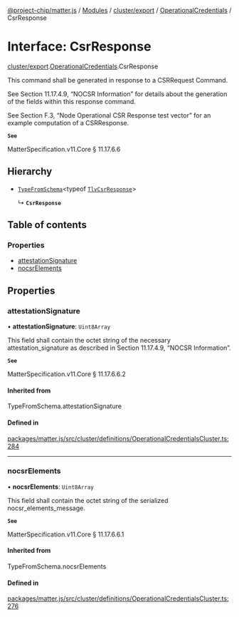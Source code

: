 [@project-chip/matter.js](../README.md) / [Modules](../modules.md) / [cluster/export](../modules/cluster_export.md) / [OperationalCredentials](../modules/cluster_export.OperationalCredentials.md) / CsrResponse

# Interface: CsrResponse

[cluster/export](../modules/cluster_export.md).[OperationalCredentials](../modules/cluster_export.OperationalCredentials.md).CsrResponse

This command shall be generated in response to a CSRRequest Command.

See Section 11.17.4.9, “NOCSR Information” for details about the generation of the fields within this response
command.

See Section F.3, “Node Operational CSR Response test vector” for an example computation of a CSRResponse.

**`See`**

MatterSpecification.v11.Core § 11.17.6.6

## Hierarchy

- [`TypeFromSchema`](../modules/tlv_export.md#typefromschema)\<typeof [`TlvCsrResponse`](../modules/cluster_export.OperationalCredentials.md#tlvcsrresponse)\>

  ↳ **`CsrResponse`**

## Table of contents

### Properties

- [attestationSignature](cluster_export.OperationalCredentials.CsrResponse.md#attestationsignature)
- [nocsrElements](cluster_export.OperationalCredentials.CsrResponse.md#nocsrelements)

## Properties

### attestationSignature

• **attestationSignature**: `Uint8Array`

This field shall contain the octet string of the necessary attestation_signature as described in Section
11.17.4.9, “NOCSR Information”.

**`See`**

MatterSpecification.v11.Core § 11.17.6.6.2

#### Inherited from

TypeFromSchema.attestationSignature

#### Defined in

[packages/matter.js/src/cluster/definitions/OperationalCredentialsCluster.ts:284](https://github.com/project-chip/matter.js/blob/904d0c9b952b91f28a21803759c5e5c66ee4d272/packages/matter.js/src/cluster/definitions/OperationalCredentialsCluster.ts#L284)

___

### nocsrElements

• **nocsrElements**: `Uint8Array`

This field shall contain the octet string of the serialized nocsr_elements_message.

**`See`**

MatterSpecification.v11.Core § 11.17.6.6.1

#### Inherited from

TypeFromSchema.nocsrElements

#### Defined in

[packages/matter.js/src/cluster/definitions/OperationalCredentialsCluster.ts:276](https://github.com/project-chip/matter.js/blob/904d0c9b952b91f28a21803759c5e5c66ee4d272/packages/matter.js/src/cluster/definitions/OperationalCredentialsCluster.ts#L276)
